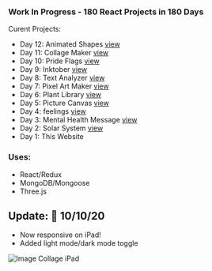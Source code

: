 ### Work In Progress - 180 React Projects in 180 Days 
Curent Projects: 
- Day 12: Animated Shapes [view](http://kathleenwang180projects.surge.sh/day/12)
- Day 11: Collage Maker [view](http://kathleenwang180projects.surge.sh/day/11)
- Day 10: Pride Flags [view](http://kathleenwang180projects.surge.sh/day/10)
- Day 9: Inktober [view](http://kathleenwang180projects.surge.sh/day/9)
- Day 8: Text Analyzer [view](http://kathleenwang180projects.surge.sh/day/8)
- Day 7: Pixel Art Maker [view](http://kathleenwang180projects.surge.sh/day/7)
- Day 6: Plant Library [view](http://kathleenwang180projects.surge.sh/day/6)
- Day 5: Picture Canvas [view](http://kathleenwang180projects.surge.sh/day/5)
- Day 4: feelings [view](http://kathleenwang180projects.surge.sh/day/4)
- Day 3: Mental Health Message [view](http://kathleenwang180projects.surge.sh/day/3)
- Day 2: Solar System [view](http://kathleenwang180projects.surge.sh/day/2)
- Day 1: This Website
### Uses: 
- React/Redux 
- MongoDB/Mongoose 
- Three.js 
## Update: 🎉 10/10/20
* Now responsive on iPad!
* Added light mode/dark mode toggle

![Image Collage iPad](https://media.discordapp.net/attachments/701277128951595030/765401705256058910/image.png?width=338&height=400)
 

 
